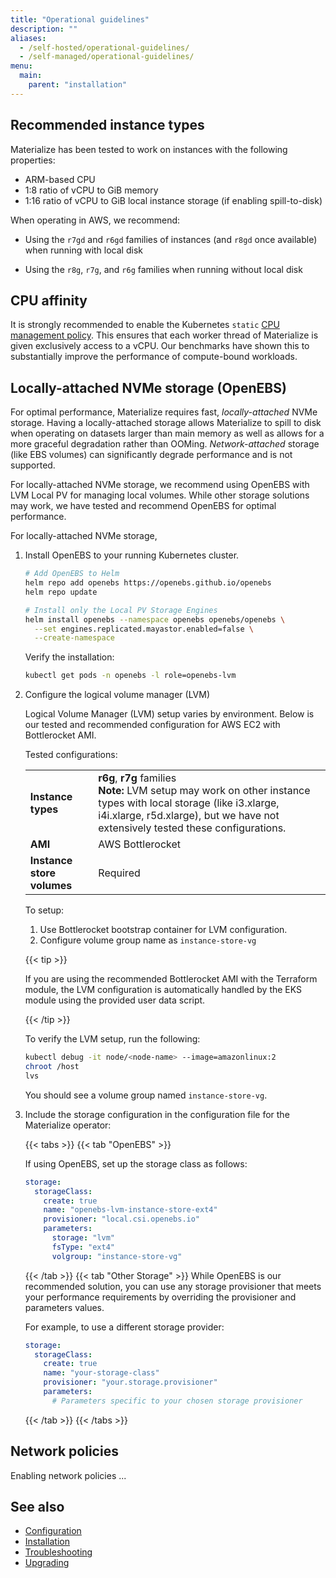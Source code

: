```yaml
---
title: "Operational guidelines"
description: ""
aliases:
  - /self-hosted/operational-guidelines/
  - /self-managed/operational-guidelines/
menu:
  main:
    parent: "installation"
---
```


## Recommended instance types

Materialize has been tested to work on instances with the following properties:

- ARM-based CPU
- 1:8 ratio of vCPU to GiB memory
- 1:16 ratio of vCPU to GiB local instance storage (if enabling spill-to-disk)

When operating in AWS, we recommend:

- Using the `r7gd` and `r6gd` families of instances (and `r8gd` once available)
  when running with local disk

- Using the `r8g`, `r7g`, and `r6g` families when running without local disk

## CPU affinity

It is strongly recommended to enable the Kubernetes `static` [CPU management policy](https://kubernetes.io/docs/tasks/administer-cluster/cpu-management-policies/#static-policy).
This ensures that each worker thread of Materialize is given exclusively access to a vCPU. Our benchmarks have shown this
to substantially improve the performance of compute-bound workloads.


## Locally-attached NVMe storage (OpenEBS)

For optimal performance, Materialize requires fast, *locally-attached* NVMe
storage. Having a locally-attached storage allows Materialize to spill to disk
when operating on datasets larger than main memory as well as allows for a more
graceful degradation rather than OOMing. *Network-attached* storage (like EBS
volumes) can significantly degrade performance and is not supported.

For locally-attached NVMe storage, we recommend using OpenEBS with LVM Local PV
for managing local volumes. While other storage solutions may work, we have
tested and recommend OpenEBS for optimal performance.

For locally-attached NVMe storage,

1. Install OpenEBS to your running Kubernetes cluster.

   ```bash
   # Add OpenEBS to Helm
   helm repo add openebs https://openebs.github.io/openebs
   helm repo update

   # Install only the Local PV Storage Engines
   helm install openebs --namespace openebs openebs/openebs \
     --set engines.replicated.mayastor.enabled=false \
     --create-namespace
   ```

   Verify the installation:
   ```bash
   kubectl get pods -n openebs -l role=openebs-lvm
   ```
1. Configure the logical volume manager (LVM)

   Logical Volume Manager (LVM) setup varies by environment. Below is our tested
   and recommended configuration for AWS EC2 with Bottlerocket AMI.


   Tested configurations:

   |                                              |      |
   |----------------------------------------------|-------------------------------------------------------------------------------------------------------------------------------------------------------------------|
   | **Instance types**                           | **r6g**, **r7g** families  <br> **Note:** LVM setup may work on other instance types with local storage  (like i3.xlarge, i4i.xlarge, r5d.xlarge), but we have not extensively tested  these configurations. |
   | **AMI**                                      | AWS Bottlerocket |
   | **Instance store volumes**                   | Required |

   To setup:

   1. Use Bottlerocket bootstrap container for LVM configuration.
   1. Configure volume group name as `instance-store-vg`

   {{< tip >}}

   If you are using the recommended Bottlerocket AMI with the Terraform module,
   the LVM configuration is automatically handled by the EKS module using the
   provided user data script.

   {{< /tip >}}

   To verify the LVM setup, run the following:

   ```bash
   kubectl debug -it node/<node-name> --image=amazonlinux:2
   chroot /host
   lvs
   ```

   You should see a volume group named `instance-store-vg`.

1. Include the storage configuration in the configuration file for the
   Materialize operator:

   {{< tabs >}}
   {{< tab "OpenEBS" >}}

   If using OpenEBS, set up the storage class as follows:
   ```yaml
   storage:
     storageClass:
       create: true
       name: "openebs-lvm-instance-store-ext4"
       provisioner: "local.csi.openebs.io"
       parameters:
         storage: "lvm"
         fsType: "ext4"
         volgroup: "instance-store-vg"
   ```
   {{< /tab >}}
   {{< tab "Other Storage" >}}
   While OpenEBS is our recommended solution, you can use any storage   provisioner that meets your performance requirements by overriding the   provisioner and parameters values.

   For example, to use a different storage provider:

   ```yaml
   storage:
     storageClass:
       create: true
       name: "your-storage-class"
       provisioner: "your.storage.provisioner"
       parameters:
         # Parameters specific to your chosen storage provisioner
   ```
   {{< /tab >}}
   {{< /tabs >}}

## Network policies

Enabling network policies ...

## See also

- [Configuration](/installation/configuration/)
- [Installation](/installation/)
- [Troubleshooting](/installation/troubleshooting/)
- [Upgrading](/installation/upgrading/)
